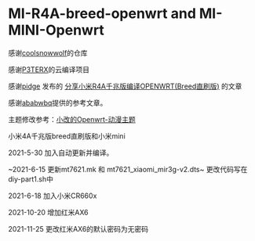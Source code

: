 # MI-R4A-breed-openwrt and MI-MINI-Openwrt

感谢[coolsnowwolf](https://github.com/coolsnowwolf/lede)的仓库

感谢[P3TERX](https://github.com/P3TERX/Actions-OpenWrt)的云编译项目

感谢[pidge](https://www.right.com.cn/FORUM/space-uid-221258.html) 发布的 [分享小米R4A千兆版编译OPENWRT(Breed直刷版)](https://www.right.com.cn/FORUM/thread-4052254-1-1.html) 的文章

感谢[ababwbq](https://www.right.com.cn/FORUM/forum.php?mod=viewthread&tid=4091589&extra=page%3D1%26filter%3Dtypeid%26typeid%3D55)提供的参考文章。

主题修改参考：[小改的Openwrt-动漫主题](https://www.right.com.cn/FORUM/thread-4135160-1-1.html)

小米4A千兆版breed直刷版和小米mini

2021-5-30  加入自动更新并编译。

~2021-6-15  更新mt7621.mk 和 mt7621_xiaomi_mir3g-v2.dts~   更改代码写在diy-part1.sh中

2021-6-18  加入小米CR660x

2021-10-20  增加红米AX6

2021-11-25  更改红米AX6的默认密码为无密码
